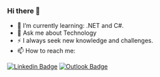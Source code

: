 ### Hi there 👋

<!--
**cinthiabs/cinthiabs** is a ✨ _special_ ✨ repository because its `README.md` (this file) appears on your GitHub profile.

Here are some ideas to get you started:

- 🔭 I’m currently working on ...
- 🌱 I’m currently learning ...
- 👯 I’m looking to collaborate on ...
- 🤔 I’m looking for help with ...
- 💬 Ask me about ...
- 📫 How to reach me: ...
- 😄 Pronouns: ...
- ⚡ Fun fact: ...
-->

- 🌱 I’m currently learning: .NET and C#.
- 💬 Ask me about Technology
- ⚡ I always seek new knowledge and challenges.
- 📫 How to reach me: 

[![Linkedin Badge](http://img.shields.io/badge/-Linkedin-blue?style=flat-square&logo=Linkedin&logoColor=white&link=https://www.linkedin.com/in/cinthiabs/)](https://www.linkedin.com/in/cinthiabs/)
[![Outlook Badge](https://img.shields.io/badge/-cinthiabarbosa8d@outlook.com-blue?style=flat-square&logo=Outlook&logoColor=white&link=mailto:cinthiabarbosa8d@outlook.com)](mailto:cinthiabarbosa8d@outlook.com)
